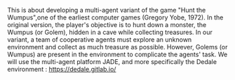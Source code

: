 This is about developing a multi-agent variant of the game "Hunt the Wumpus",one of the earliest computer games (Gregory Yobe, 1972). 
In the original version, the player's objective is to hunt down a monster, the Wumpus (or Golem), hidden in a cave while collecting treasures. 
In our variant, a team of cooperative agents must explore an unknown environment and collect as much treasure as possible. 
However, Golems (or Wumpus) are present in the environment to complicate the agents' task. 
We will use the multi-agent platform JADE, and more specifically the Dedale environment : https://dedale.gitlab.io/
